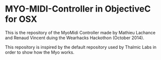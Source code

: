 MYO-MIDI-Controller in ObjectiveC for OSX
=========================================

This is the repository of the MyoMidi Controller made by Mathieu Lachance and Renaud Vincent duing the Wearhacks Hackothon (October 2014).

This repository is inspired by the default repository used by Thalmic Labs in order to show how the Myo works.
